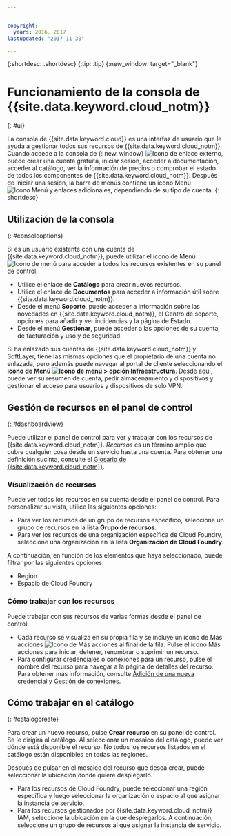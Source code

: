 ```yaml
---


copyright:
  years: 2016, 2017
lastupdated: "2017-11-30"

---
```


{:shortdesc: .shortdesc}
{:tip: .tip}
{:new_window: target="_blank"}

# Funcionamiento de la consola de {{site.data.keyword.cloud_notm}}
{: #ui}

La consola de {{site.data.keyword.cloud}} es una interfaz de usuario que le ayuda a gestionar todos sus recursos de {{site.data.keyword.cloud_notm}}. Cuando accede a la consola de [](https://console.bluemix.net){: new_window} ![Icono de enlace externo](../icons/launch-glyph.svg "Icono de enlace externo"), puede crear una cuenta gratuita, iniciar sesión, acceder a documentación, acceder al catálogo, ver la información de precios o comprobar el estado de todos los componentes de {{site.data.keyword.cloud_notm}}. Después de iniciar una sesión, la barra de menús contiene un icono Menú ![Icono Menú](../icons/icon_hamburger.svg) y enlaces adicionales, dependiendo de su tipo de cuenta.
{: shortdesc}

## Utilización de la consola
{: #consoleoptions}

Si es un usuario existente con una cuenta de {{site.data.keyword.cloud_notm}}, puede utilizar el icono de Menú ![Icono de menú](../icons/icon_hamburger.svg) para acceder a todos los recursos existentes en su panel de control. 
  * Utilice el enlace de **Catálogo** para crear nuevos recursos.
  * Utilice el enlace de **Documentos** para acceder a información útil sobre {{site.data.keyword.cloud_notm}}.
  * Desde el menú **Soporte**, puede acceder a información sobre las novedades en {{site.data.keyword.cloud_notm}}, el Centro de soporte, opciones para añadir y ver incidencias y la página de Estado.
  * Desde el menú **Gestionar**, puede acceder a las opciones de su cuenta, de facturación y uso y de seguridad.

Si ha enlazado sus cuentas de {{site.data.keyword.cloud_notm}} y SoftLayer, tiene las mismas opciones que el propietario de una cuenta no enlazada, pero además puede navegar al portal de cliente seleccionando el **icono de Menú ![Icono de menú](../icons/icon_hamburger.svg)  > opción Infraestructura**. Desde aquí, puede ver su resumen de cuenta, pedir almacenamiento y dispositivos y gestionar el acceso para usuarios y dispositivos de solo VPN. 

## Gestión de recursos en el panel de control
{: #dashboardview}

Puede utilizar el panel de control para ver y trabajar con los recursos de {{site.data.keyword.cloud_notm}}. *Recursos* es un término amplio que cubre cualquier cosa desde un servicio hasta una cuenta. Para obtener una definición sucinta, consulte el [Glosario de {{site.data.keyword.cloud_notm}}](/docs/overview/glossary/index.html#glossr).

### Visualización de recursos

Puede ver todos los recursos en su cuenta desde el panel de control. Para personalizar su vista, utilice las siguientes opciones:

  * Para ver los recursos de un grupo de recursos específico, seleccione un grupo de recursos en la lista **Grupo de recursos**. 
  * Para ver los recursos de una organización específica de Cloud Foundry, seleccione una organización en la lista **Organización de Cloud Foundry**. 

A continuación, en función de los elementos que haya seleccionado, puede filtrar por las siguientes opciones:

  * Región
  * Espacio de Cloud Foundry
  
### Cómo trabajar con los recursos

Puede trabajar con sus recursos de varias formas desde el panel de control:

  * Cada recurso se visualiza en su propia fila y se incluye un icono de Más acciones ![Icono de Más acciones](../icons/overflow-menu.svg) al final de la fila. Pulse el icono Más acciones para iniciar, detener, renombrar o suprimir un recurso. 
  * Para configurar credenciales o conexiones para un recurso, pulse el nombre del recurso para navegar a la página de detalles del recurso. Para obtener más información, consulte [Adición de una nueva credencial](/docs/services/service_credentials.html) y [Gestión de conexiones](/docs/manageapps/connecting_apps.html). 

## Cómo trabajar en el catálogo
{: #catalogcreate}

Para crear un nuevo recurso, pulse **Crear recurso** en su panel de control. Se le dirigirá al catálogo. Al seleccionar un mosaico del catálogo, puede ver dónde está disponible el recurso. No todos los recursos listados en el catálogo están disponibles en todas las regiones. 

Después de pulsar en el mosaico del recurso que desea crear, puede seleccionar la ubicación donde quiere desplegarlo. 

  * Para los recursos de Cloud Foundry, puede seleccionar una región específica y luego seleccionar la organización o espacio al que asignar la instancia de servicio.
  * Para los recursos gestionados por {{site.data.keyword.cloud_notm}} IAM, seleccione la ubicación en la que desplegarlos. A continuación, seleccione un grupo de recursos al que asignar la instancia de servicio.

